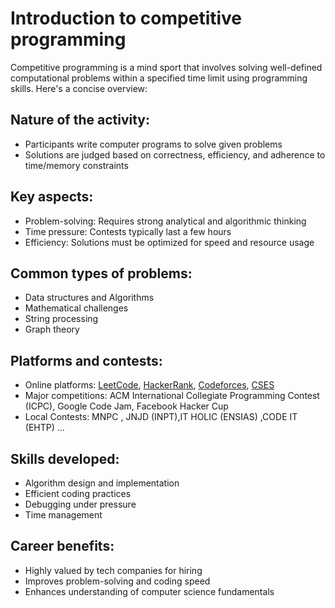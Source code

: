 # Introduction to competitive programming

Competitive programming is a mind sport that involves solving well-defined computational
problems within a specified time limit using programming skills. Here's a concise overview:

## Nature of the activity:

- Participants write computer programs to solve given problems
- Solutions are judged based on correctness, efficiency, and adherence to time/memory constraints


## Key aspects:

- Problem-solving: Requires strong analytical and algorithmic thinking
- Time pressure: Contests typically last a few hours
- Efficiency: Solutions must be optimized for speed and resource usage


## Common types of problems:

- Data structures and Algorithms
- Mathematical challenges
- String processing
- Graph theory


## Platforms and contests:

- Online platforms: [LeetCode](https://leetcode.com/), [HackerRank](https://www.hackerrank.com/), [Codeforces](https://codeforces.com/), [CSES](https://cses.fi/)
- Major competitions: ACM International Collegiate Programming Contest (ICPC), Google Code Jam, Facebook Hacker Cup
- Local Contests: MNPC , JNJD (INPT),IT HOLIC (ENSIAS) ,CODE IT (EHTP) ... 

## Skills developed:

- Algorithm design and implementation
- Efficient coding practices
- Debugging under pressure
- Time management


## Career benefits:

- Highly valued by tech companies for hiring
- Improves problem-solving and coding speed
- Enhances understanding of computer science fundamentals

